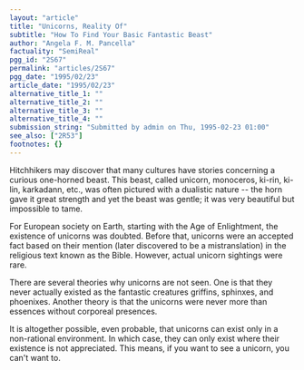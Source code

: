 ```yaml
---
layout: "article"
title: "Unicorns, Reality Of"
subtitle: "How To Find Your Basic Fantastic Beast"
author: "Angela F. M. Pancella"
factuality: "SemiReal"
pgg_id: "2S67"
permalink: "articles/2S67"
pgg_date: "1995/02/23"
article_date: "1995/02/23"
alternative_title_1: ""
alternative_title_2: ""
alternative_title_3: ""
alternative_title_4: ""
submission_string: "Submitted by admin on Thu, 1995-02-23 01:00"
see_also: ["2R53"]
footnotes: {}
---
```

<div>
<p>Hitchhikers may discover that many cultures have stories concerning a curious one-horned beast. This beast, called unicorn, monoceros, ki-rin, ki-lin, karkadann, etc., was often pictured with a dualistic nature -- the horn gave it great strength and yet the beast was gentle; it was very beautiful but impossible to tame.</p>
<p>For European society on Earth, starting with the Age of Enlightment, the existence of unicorns was doubted. Before that, unicorns were an accepted fact based on their mention (later discovered to be a mistranslation) in the religious text known as the Bible. However, actual unicorn sightings were rare.</p>
<p>There are several theories why unicorns are not seen. One is that they never actually existed as the fantastic creatures griffins, sphinxes, and phoenixes. Another theory is that the unicorns were never more than essences without corporeal presences.</p>
<p>It is altogether possible, even probable, that unicorns can exist only in a non-rational environment. In which case, they can only exist where their existence is not appreciated. This means, if you want to see a unicorn, you can't want to.</p>
</div>
